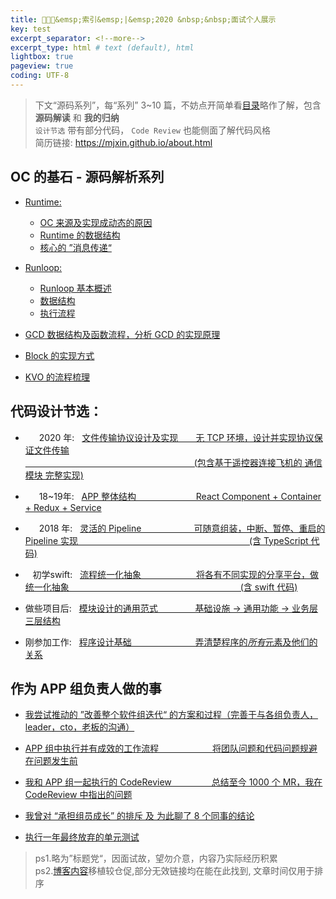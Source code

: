 ```yaml
---
title: 🧑🏻‍💻&emsp;索引&emsp;|&emsp;2020 &nbsp;&nbsp;面试个人展示
key: test
excerpt_separator: <!--more-->
excerpt_type: html # text (default), html
lightbox: true
pageview: true
coding: UTF-8
---  
```


>下文“源码系列”，每“系列” 3~10 篇，不妨点开简单看[目录](http://127.0.0.1:4000/2020/09/12/%E7%B4%A2%E5%BC%95-OC-%E7%9A%84%E6%BA%90%E7%A0%81%E8%A7%A3%E6%9E%90%E7%B3%BB%E5%88%97.html)略作了解，包含**源码解读** 和 **我的归纳**  
>`设计节选` 带有部分代码， `Code Review` 也能侧面了解代码风格   
> 简历链接: https://mjxin.github.io/about.html 

## OC 的基石 - 源码解析系列
* [Runtime:](https://mjxin.github.io/2020/09/12/%E7%B4%A2%E5%BC%95-OC-%E7%9A%84%E6%BA%90%E7%A0%81%E8%A7%A3%E6%9E%90%E7%B3%BB%E5%88%97.html#runtime-%E7%B3%BB%E5%88%97) 
  * [OC 来源及实现成动态的原因](https://mjxin.github.io/2020/08/27/OC%E5%9F%BA%E7%9F%B3-Runtime-%E6%AD%A3%E6%96%871.html)
  * [Runtime 的数据结构](https://mjxin.github.io/2020/08/26/OC%E5%9F%BA%E7%9F%B3-Runtime-%E6%AD%A3%E6%96%872.html)
  * [核心的 ”消息传递“](https://mjxin.github.io/2020/08/25/OC%E5%9F%BA%E7%9F%B3-Runtime-%E6%AD%A3%E6%96%873.html)

* [Runloop:](https://mjxin.github.io/2020/09/12/%E7%B4%A2%E5%BC%95-OC-%E7%9A%84%E6%BA%90%E7%A0%81%E8%A7%A3%E6%9E%90%E7%B3%BB%E5%88%97.html#runloop-%E7%B3%BB%E5%88%97) 
  * [Runloop 基本概述](https://mjxin.github.io/2020/08/20/OC%E5%9F%BA%E7%9F%B3-Runloop-%E6%AD%A3%E6%96%871.html)
  * [数据结构](https://mjxin.github.io/2020/08/20/OC%E5%9F%BA%E7%9F%B3-Runloop-%E6%AD%A3%E6%96%871.html) 
  * [执行流程](https://mjxin.github.io/2020/08/18/OC%E5%9F%BA%E7%9F%B3-Runloop-%E6%AD%A3%E6%96%873.html)  

* [GCD 数据结构及函数流程，分析 GCD 的实现原理](https://mjxin.github.io/2020/09/12/%E7%B4%A2%E5%BC%95-OC-%E7%9A%84%E6%BA%90%E7%A0%81%E8%A7%A3%E6%9E%90%E7%B3%BB%E5%88%97.html#gcd-%E7%B3%BB%E5%88%97)

* [Block 的实现方式](https://mjxin.github.io/2020/08/15/OC%E5%9F%BA%E7%9F%B3-Block-%E6%AD%A3%E6%96%87.html)

* [KVO 的流程梳理](https://mjxin.github.io/2020/08/16/OC%E5%9F%BA%E7%9F%B3-KVO-%E6%AD%A3%E6%96%87.html)

## 代码设计节选：
* &emsp;&nbsp;&nbsp;2020 年: &nbsp;&nbsp;[文件传输协议设计及实现&emsp;&emsp;无 TCP 环境，设计并实现协议保证文件传输  
&emsp;&emsp;&emsp;&emsp;&emsp;&emsp;&emsp;&emsp;&emsp;&emsp;&emsp;&emsp;&emsp;&emsp;&emsp;&emsp;&emsp;&emsp;&emsp;&nbsp;(包含基于遥控器连接飞机的 通信模块 完整实现)](https://mjxin.github.io/2020/10/20/%E8%AE%BE%E8%AE%A1%E4%B8%93%E9%A2%98-USB%E6%96%87%E4%BB%B6%E4%BC%A0%E8%BE%93%E5%8D%8F%E8%AE%AE.html)

* &emsp;&nbsp;&nbsp;18~19年: &nbsp;&nbsp;[APP 整体结构&emsp;&emsp;&emsp;&emsp;&emsp;&emsp;&nbsp;&nbsp; React Component + Container + Redux + Service](https://mjxin.github.io/2020/10/19/%E8%AE%BE%E8%AE%A1%E4%B8%93%E9%A2%98-APP%E7%BB%93%E6%9E%84.html)

* &emsp;&nbsp;&nbsp;2018 年: &nbsp;&nbsp;[灵活的 Pipeline&emsp;&emsp;&emsp;&emsp;&emsp;&emsp;可随意组装，中断、暂停、重启的 Pipeline 实现 
&emsp;&emsp;&emsp;&emsp;&emsp;&emsp;&emsp;&emsp;&emsp;&emsp;&emsp;&emsp;&emsp;&emsp;&emsp;&emsp;&emsp;&emsp;&emsp;&nbsp;(含 TypeScript 代码)](https://mjxin.github.io/2020/10/18/%E8%AE%BE%E8%AE%A1%E4%B8%93%E9%A2%98-%E7%81%B5%E6%B4%BB%E6%8B%BC%E8%A3%85%E7%9A%84-Pipeline.html)

* &nbsp;&nbsp;&nbsp;初学swift: &nbsp;&nbsp;[流程统一化抽象&emsp;&emsp;&emsp;&emsp;&emsp;&emsp; 将各有不同实现的分享平台，做统一化抽象
&emsp;&emsp;&emsp;&emsp;&emsp;&emsp;&emsp;&emsp;&emsp;&emsp;&emsp;&emsp;&emsp;&emsp;&emsp;&emsp;&emsp;&emsp;&emsp;&nbsp;(含 swift 代码)](https://mjxin.github.io/2020/10/16/%E8%AE%BE%E8%AE%A1%E4%B8%93%E9%A2%98-%E5%88%86%E4%BA%AB%E6%A8%A1%E5%9D%97.html)

* 做些项目后: &nbsp;&nbsp;[模块设计的通用范式&emsp;&emsp;&emsp;&emsp; 基础设施 -> 通用功能 -> 业务层 三层结构](https://mjxin.github.io/2020/10/17/%E8%AE%BE%E8%AE%A1%E4%B8%93%E9%A2%98-%E6%A8%A1%E5%9D%97%E8%AE%BE%E8%AE%A1%E9%80%9A%E7%94%A8%E8%8C%83%E5%BC%8F.html)

* 刚参加工作: &nbsp;&nbsp;[程序设计基础&emsp;&emsp;&emsp;&emsp;&emsp;&emsp;&emsp; 弄清楚程序的*所有*元素及他们的关系](https://mjxin.github.io/2020/10/15/%E8%AE%BE%E8%AE%A1%E4%B8%93%E9%A2%98-%E7%A8%8B%E5%BA%8F%E6%9C%89%E4%BB%80%E4%B9%88%E5%85%83%E7%B4%A0.html)

## 作为 APP 组负责人做的事
* [我尝试推动的 ”改善整个软件组迭代“ 的方案和过程（完善于与各组负责人，leader，cto，老板的沟通）](https://mjxin.github.io/2020/10/12/%E7%B4%A2%E5%BC%95-%E6%94%B9%E8%BF%9B%E5%85%AC%E5%8F%B8%E8%BD%AF%E4%BB%B6%E7%BB%84%E8%BF%AD%E4%BB%A3%E5%B0%9D%E8%AF%95.html)

* [APP 组中执行并有成效的工作流程 &emsp;&emsp;&emsp;&emsp;&emsp;&nbsp;&nbsp; 将团队问题和代码问题规避在问题发生前](https://mjxin.github.io/2020/08/10/%E5%B7%A5%E7%A8%8B%E4%B8%93%E9%A2%98-APP%E7%BB%84%E6%8E%A8%E8%A1%8C%E7%9A%84%E5%B7%A5%E4%BD%9C%E6%B5%81%E7%A8%8B.html)

* [我和 APP 组一起执行的 CodeReview &emsp;&emsp;&emsp;&emsp; 总结至今 1000 个 MR，我在 CodeReview 中指出的问题](https://mjxin.github.io/2020/08/08/%E5%B7%A5%E7%A8%8B%E4%B8%93%E9%A2%98-CodeReview%E6%88%90%E6%9E%9C%E5%9B%9E%E9%A1%BE.html)

* [我曾对 “承担组员成长” 的排斥 及 为此聊了 8 个同事的结论](https://mjxin.github.io/2020/08/05/%E5%85%B3%E4%BA%8E%E6%80%8E%E4%B9%88%E5%AF%B9%E5%BE%85%E5%85%AC%E5%8F%B8%E4%B8%8E%E5%90%8C%E4%BA%8B.html)

* [执行一年最终放弃的单元测试](https://mjxin.github.io/2020/08/04/%E5%B7%A5%E7%A8%8B%E4%B8%93%E9%A2%98-%E5%8D%95%E5%85%83%E6%B5%8B%E8%AF%95.html)

> ps1.略为”标题党“，因面试故，望勿介意，内容乃实际经历积累  
> ps2.[博客内容](https://mjxin.github.io/)移植较仓促,部分无效链接均在能在此找到, 文章时间仅用于排序